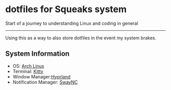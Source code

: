 # dotfiles for Squeaks system
Start of a journey to understanding Linux and coding in general

---
Using this as a way to also store dotfiles in the event my system brakes.
## System Information
* OS: [Arch Linux](https://wiki.archlinux.org/title/Main_page)
* Terminal: [Kitty](https://sw.kovidgoyal.net/kitty/)
* Window Manager:[Hyprland](https://hyprland.org/)
* Notification Manager: [SwayNC](https://github.com/ErikReider/SwayNotificationCenter)
 
